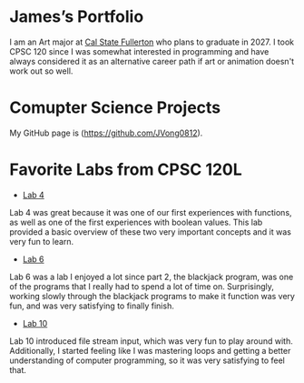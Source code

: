 # James’s Portfolio

I am an Art major at [Cal State Fullerton](https://www.fullerton.edu/) who plans to graduate in 2027. I took CPSC 120 since I was somewhat interested in programming and have always considered it as an alternative career path if art or animation doesn't work out so well.

# Comupter Science Projects

My GitHub page is (https://github.com/JVong0812).


# Favorite Labs from CPSC 120L

* [Lab 4](https://github.com/cpsc-fall-2023/cpsc-120-lab-04-james-tom-1)

Lab 4 was great because it was one of our first experiences with functions, as well as one of the first experiences with boolean values. This lab provided a basic overview of these two very important concepts and it was very fun to learn.


* [Lab 6](https://github.com/cpsc-fall-2023/cpsc-120-lab-06-james-bryan/tree/main)

Lab 6 was a lab I enjoyed a lot since part 2, the blackjack program, was one of the programs that I really had to spend a lot of time on. Surprisingly, working slowly through the blackjack programs to make it function was very fun, and was very satisfying to finally finish.


* [Lab 10](https://github.com/cpsc-fall-2023/cpsc-120-lab-10-james-and-richard)

Lab 10 introduced file stream input, which was very fun to play around with. Additionally, I started feeling like I was mastering loops and getting a better understanding of computer programming, so it was very satisfying to feel that.
